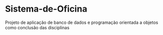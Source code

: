 # Sistema-de-Oficina
Projeto de aplicação de banco de dados e programação orientada a objetos como conclusão das disciplinas
